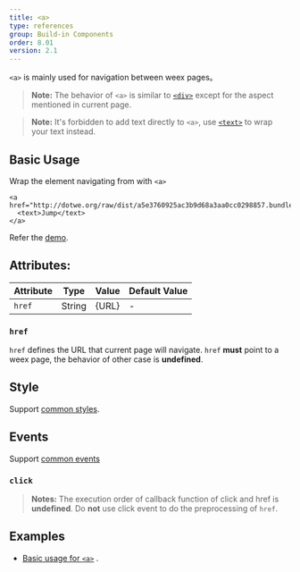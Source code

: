 ```yaml
---
title: <a>
type: references
group: Build-in Components
order: 8.01
version: 2.1
---
```


`<a>` is mainly used for navigation between weex pages。

> **Note:** The behavior of `<a>` is similar to [`<div>`](./div.html) except for the aspect mentioned in current page.

> **Note:** It's forbidden to add text directly to `<a>`, use [`<text>`](./text.html) to wrap your text instead.

## Basic Usage
Wrap the element navigating from with `<a>`

    <a href="http://dotwe.org/raw/dist/a5e3760925ac3b9d68a3aa0cc0298857.bundle.wx">
      <text>Jump</text>
    </a> 

Refer the [demo](http://dotwe.org/vue/1cec564d6e25c169a0a9a92db3a00955).

## Attributes:
| Attribute       | Type    |Value| Default Value|
| -------------   | ------  | --- | ------------ |
| `href` | String | {URL}   | -   | -            |

### `href`
`href` defines the URL that current page will navigate. `href` **must** point to a weex page, the behavior of other case is **undefined**.

## Style
Support [common styles](../../wiki/common-styles.html).

## Events
Support [common events](../../wiki/common-events.html)

### `click`
> **Notes:** The execution order of callback function of click and href is **undefined**. Do **not** use click event to do the preprocessing of `href`.

## Examples
* [Basic usage for `<a>`](http://dotwe.org/vue/1cec564d6e25c169a0a9a92db3a00955) .
